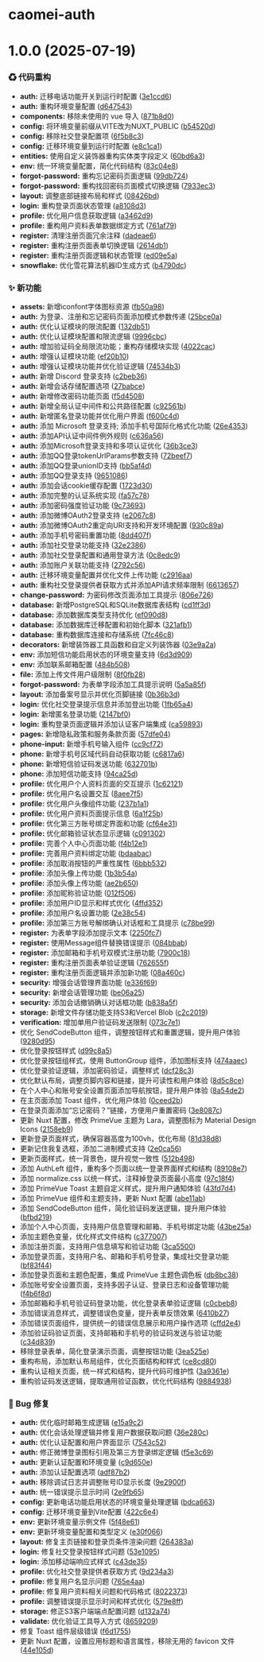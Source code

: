 # caomei-auth

# 1.0.0 (2025-07-19)


### ♻ 代码重构

* **auth:** 迁移电话功能开关到运行时配置 ([3e1ccd6](https://github.com/CaoMeiYouRen/caomei-auth/commit/3e1ccd6))
* **auth:** 重构环境变量配置 ([d647543](https://github.com/CaoMeiYouRen/caomei-auth/commit/d647543))
* **components:** 移除未使用的 vue 导入 ([871b8d0](https://github.com/CaoMeiYouRen/caomei-auth/commit/871b8d0))
* **config:** 将环境变量前缀从VITE改为NUXT_PUBLIC ([b54520d](https://github.com/CaoMeiYouRen/caomei-auth/commit/b54520d))
* **config:** 移除社交登录配置项 ([6f5b8c3](https://github.com/CaoMeiYouRen/caomei-auth/commit/6f5b8c3))
* **config:** 迁移环境变量到运行时配置 ([e8c1ca1](https://github.com/CaoMeiYouRen/caomei-auth/commit/e8c1ca1))
* **entities:** 使用自定义装饰器重构实体类字段定义 ([60bd6a3](https://github.com/CaoMeiYouRen/caomei-auth/commit/60bd6a3))
* **env:** 统一环境变量配置，简化代码结构 ([83c04e8](https://github.com/CaoMeiYouRen/caomei-auth/commit/83c04e8))
* **forgot-password:** 重构忘记密码页面逻辑 ([99db724](https://github.com/CaoMeiYouRen/caomei-auth/commit/99db724))
* **forgot-password:** 重构找回密码页面模式切换逻辑 ([7933ec3](https://github.com/CaoMeiYouRen/caomei-auth/commit/7933ec3))
* **layout:** 调整底部链接布局和样式 ([08426bd](https://github.com/CaoMeiYouRen/caomei-auth/commit/08426bd))
* **login:** 重构登录页面状态管理 ([a8108d3](https://github.com/CaoMeiYouRen/caomei-auth/commit/a8108d3))
* **profile:** 优化用户信息获取逻辑 ([a3462d9](https://github.com/CaoMeiYouRen/caomei-auth/commit/a3462d9))
* **profile:** 重构用户资料表单数据绑定方式 ([761af79](https://github.com/CaoMeiYouRen/caomei-auth/commit/761af79))
* **register:** 清理注册页面冗余注释 ([dadeae6](https://github.com/CaoMeiYouRen/caomei-auth/commit/dadeae6))
* **register:** 重构注册页面表单切换逻辑 ([2614db1](https://github.com/CaoMeiYouRen/caomei-auth/commit/2614db1))
* **register:** 重构注册页面逻辑和状态管理 ([ed09e5a](https://github.com/CaoMeiYouRen/caomei-auth/commit/ed09e5a))
* **snowflake:** 优化雪花算法机器ID生成方式 ([b4790dc](https://github.com/CaoMeiYouRen/caomei-auth/commit/b4790dc))


### ✨ 新功能

* **assets:** 新增iconfont字体图标资源 ([fb50a98](https://github.com/CaoMeiYouRen/caomei-auth/commit/fb50a98))
* **auth:** 为登录、注册和忘记密码页面添加模式参数传递 ([25bce0a](https://github.com/CaoMeiYouRen/caomei-auth/commit/25bce0a))
* **auth:** 优化认证模块的限流配置 ([132db51](https://github.com/CaoMeiYouRen/caomei-auth/commit/132db51))
* **auth:** 优化认证模块配置和限流逻辑 ([9996cbc](https://github.com/CaoMeiYouRen/caomei-auth/commit/9996cbc))
* **auth:** 增加验证码全局限流功能；重构存储模块实现 ([4022cac](https://github.com/CaoMeiYouRen/caomei-auth/commit/4022cac))
* **auth:** 增强认证模块功能 ([ef20b10](https://github.com/CaoMeiYouRen/caomei-auth/commit/ef20b10))
* **auth:** 增强认证模块功能并优化验证逻辑 ([74534b3](https://github.com/CaoMeiYouRen/caomei-auth/commit/74534b3))
* **auth:** 新增 Discord 登录支持 ([c2beb36](https://github.com/CaoMeiYouRen/caomei-auth/commit/c2beb36))
* **auth:** 新增会话存储配置选项 ([27babce](https://github.com/CaoMeiYouRen/caomei-auth/commit/27babce))
* **auth:** 新增修改密码功能页面 ([f5d4508](https://github.com/CaoMeiYouRen/caomei-auth/commit/f5d4508))
* **auth:** 新增全局认证中间件和公共路径配置 ([c92561b](https://github.com/CaoMeiYouRen/caomei-auth/commit/c92561b))
* **auth:** 新增匿名登录功能并优化用户界面 ([f600c4d](https://github.com/CaoMeiYouRen/caomei-auth/commit/f600c4d))
* **auth:** 添加 Microsoft 登录支持; 添加手机号国际化格式化功能 ([26e4353](https://github.com/CaoMeiYouRen/caomei-auth/commit/26e4353))
* **auth:** 添加API认证中间件例外规则 ([c636a56](https://github.com/CaoMeiYouRen/caomei-auth/commit/c636a56))
* **auth:** 添加Microsoft登录支持和多项认证优化 ([36b3ce3](https://github.com/CaoMeiYouRen/caomei-auth/commit/36b3ce3))
* **auth:** 添加QQ登录tokenUrlParams参数支持 ([72beef7](https://github.com/CaoMeiYouRen/caomei-auth/commit/72beef7))
* **auth:** 添加QQ登录unionID支持 ([bb5af4d](https://github.com/CaoMeiYouRen/caomei-auth/commit/bb5af4d))
* **auth:** 添加QQ登录支持 ([9651086](https://github.com/CaoMeiYouRen/caomei-auth/commit/9651086))
* **auth:** 添加会话cookie缓存配置 ([1723d30](https://github.com/CaoMeiYouRen/caomei-auth/commit/1723d30))
* **auth:** 添加完整的认证系统实现 ([fa57c78](https://github.com/CaoMeiYouRen/caomei-auth/commit/fa57c78))
* **auth:** 添加密码强度验证功能 ([9c73693](https://github.com/CaoMeiYouRen/caomei-auth/commit/9c73693))
* **auth:** 添加微博OAuth2登录支持 ([e2067c8](https://github.com/CaoMeiYouRen/caomei-auth/commit/e2067c8))
* **auth:** 添加微博OAuth2重定向URI支持和开发环境配置 ([930c89a](https://github.com/CaoMeiYouRen/caomei-auth/commit/930c89a))
* **auth:** 添加手机号密码重置功能 ([8dd407f](https://github.com/CaoMeiYouRen/caomei-auth/commit/8dd407f))
* **auth:** 添加社交登录功能支持 ([32e2386](https://github.com/CaoMeiYouRen/caomei-auth/commit/32e2386))
* **auth:** 添加社交登录配置和通用登录方法 ([0c8edc9](https://github.com/CaoMeiYouRen/caomei-auth/commit/0c8edc9))
* **auth:** 添加账户关联功能支持 ([2792c56](https://github.com/CaoMeiYouRen/caomei-auth/commit/2792c56))
* **auth:** 迁移环境变量配置并优化文件上传功能 ([c2916aa](https://github.com/CaoMeiYouRen/caomei-auth/commit/c2916aa))
* **auth:** 重构社交登录提供者获取方式并添加API请求频率限制 ([6613657](https://github.com/CaoMeiYouRen/caomei-auth/commit/6613657))
* **change-password:** 为密码修改页面添加工具提示 ([806e726](https://github.com/CaoMeiYouRen/caomei-auth/commit/806e726))
* **database:** 新增PostgreSQL和SQLite数据库表结构 ([cd1ff3d](https://github.com/CaoMeiYouRen/caomei-auth/commit/cd1ff3d))
* **database:** 添加数据库类型支持优化 ([ef090d8](https://github.com/CaoMeiYouRen/caomei-auth/commit/ef090d8))
* **database:** 添加数据库迁移配置和初始化脚本 ([321afb1](https://github.com/CaoMeiYouRen/caomei-auth/commit/321afb1))
* **database:** 重构数据库连接和存储系统 ([7fc46c8](https://github.com/CaoMeiYouRen/caomei-auth/commit/7fc46c8))
* **decorators:** 新增装饰器工具函数和自定义列装饰器 ([03e9a2a](https://github.com/CaoMeiYouRen/caomei-auth/commit/03e9a2a))
* **env:** 添加短信功能启用状态的环境变量支持 ([6d3d909](https://github.com/CaoMeiYouRen/caomei-auth/commit/6d3d909))
* **env:** 添加联系邮箱配置 ([484b508](https://github.com/CaoMeiYouRen/caomei-auth/commit/484b508))
* **file:** 添加上传文件用户级限制 ([8f0fb28](https://github.com/CaoMeiYouRen/caomei-auth/commit/8f0fb28))
* **forgot-password:** 为表单字段添加工具提示说明 ([5a5a85f](https://github.com/CaoMeiYouRen/caomei-auth/commit/5a5a85f))
* **layout:** 添加备案号显示并优化页脚链接 ([0b36b3d](https://github.com/CaoMeiYouRen/caomei-auth/commit/0b36b3d))
* **login:** 优化社交登录提示信息并添加登出功能 ([1fb65a4](https://github.com/CaoMeiYouRen/caomei-auth/commit/1fb65a4))
* **login:** 新增匿名登录功能 ([2147bf0](https://github.com/CaoMeiYouRen/caomei-auth/commit/2147bf0))
* **login:** 重构登录页面逻辑并添加认证客户端集成 ([ca59893](https://github.com/CaoMeiYouRen/caomei-auth/commit/ca59893))
* **pages:** 新增隐私政策和服务条款页面 ([57dfe04](https://github.com/CaoMeiYouRen/caomei-auth/commit/57dfe04))
* **phone-input:** 新增手机号输入组件 ([cc9cf72](https://github.com/CaoMeiYouRen/caomei-auth/commit/cc9cf72))
* **phone:** 新增手机号区域代码自动获取功能 ([c6817a6](https://github.com/CaoMeiYouRen/caomei-auth/commit/c6817a6))
* **phone:** 新增短信验证码发送功能 ([632701b](https://github.com/CaoMeiYouRen/caomei-auth/commit/632701b))
* **phone:** 添加短信功能支持 ([94ca25d](https://github.com/CaoMeiYouRen/caomei-auth/commit/94ca25d))
* **profile:** 优化用户个人资料页面的交互提示 ([1c62121](https://github.com/CaoMeiYouRen/caomei-auth/commit/1c62121))
* **profile:** 优化用户名设置交互 ([8aee7f5](https://github.com/CaoMeiYouRen/caomei-auth/commit/8aee7f5))
* **profile:** 优化用户头像组件功能 ([237b1a1](https://github.com/CaoMeiYouRen/caomei-auth/commit/237b1a1))
* **profile:** 优化用户资料页面提示信息 ([6a1f25b](https://github.com/CaoMeiYouRen/caomei-auth/commit/6a1f25b))
* **profile:** 优化第三方账号绑定界面和功能 ([cf64e31](https://github.com/CaoMeiYouRen/caomei-auth/commit/cf64e31))
* **profile:** 优化邮箱验证状态显示逻辑 ([c091302](https://github.com/CaoMeiYouRen/caomei-auth/commit/c091302))
* **profile:** 完善个人中心页面功能 ([f4b12e1](https://github.com/CaoMeiYouRen/caomei-auth/commit/f4b12e1))
* **profile:** 完善用户资料绑定功能 ([bdaabac](https://github.com/CaoMeiYouRen/caomei-auth/commit/bdaabac))
* **profile:** 添加取消按钮的严重性属性 ([6bbb532](https://github.com/CaoMeiYouRen/caomei-auth/commit/6bbb532))
* **profile:** 添加头像上传功能 ([1b3b54a](https://github.com/CaoMeiYouRen/caomei-auth/commit/1b3b54a))
* **profile:** 添加头像上传功能 ([ae2b650](https://github.com/CaoMeiYouRen/caomei-auth/commit/ae2b650))
* **profile:** 添加昵称验证功能 ([012f506](https://github.com/CaoMeiYouRen/caomei-auth/commit/012f506))
* **profile:** 添加用户ID显示和样式优化 ([4ffd352](https://github.com/CaoMeiYouRen/caomei-auth/commit/4ffd352))
* **profile:** 添加用户名设置功能 ([2e38c54](https://github.com/CaoMeiYouRen/caomei-auth/commit/2e38c54))
* **profile:** 添加第三方账号解绑确认对话框和工具提示 ([c78be99](https://github.com/CaoMeiYouRen/caomei-auth/commit/c78be99))
* **register:** 为表单字段添加提示文本 ([2250fc7](https://github.com/CaoMeiYouRen/caomei-auth/commit/2250fc7))
* **register:** 使用Message组件替换错误提示 ([084bbab](https://github.com/CaoMeiYouRen/caomei-auth/commit/084bbab))
* **register:** 添加邮箱和手机号双模式注册功能 ([7900c18](https://github.com/CaoMeiYouRen/caomei-auth/commit/7900c18))
* **register:** 重构注册页面表单验证逻辑 ([762655f](https://github.com/CaoMeiYouRen/caomei-auth/commit/762655f))
* **register:** 重构注册页面逻辑并添加新功能 ([08a460c](https://github.com/CaoMeiYouRen/caomei-auth/commit/08a460c))
* **security:** 增强会话管理界面功能 ([e336f69](https://github.com/CaoMeiYouRen/caomei-auth/commit/e336f69))
* **security:** 新增会话管理功能 ([be06a25](https://github.com/CaoMeiYouRen/caomei-auth/commit/be06a25))
* **security:** 添加会话撤销确认对话框功能 ([b838a5f](https://github.com/CaoMeiYouRen/caomei-auth/commit/b838a5f))
* **storage:** 新增文件存储功能支持S3和Vercel Blob ([c2c2019](https://github.com/CaoMeiYouRen/caomei-auth/commit/c2c2019))
* **verification:** 增加单用户验证码发送限制 ([073c7e1](https://github.com/CaoMeiYouRen/caomei-auth/commit/073c7e1))
* 优化 SendCodeButton 组件，调整按钮样式和重置逻辑，提升用户体验 ([9280d95](https://github.com/CaoMeiYouRen/caomei-auth/commit/9280d95))
* 优化登录按钮样式 ([d99c8a5](https://github.com/CaoMeiYouRen/caomei-auth/commit/d99c8a5))
* 优化登录按钮组样式，使用 ButtonGroup 组件，添加图标支持 ([474aaec](https://github.com/CaoMeiYouRen/caomei-auth/commit/474aaec))
* 优化登录验证逻辑，添加密码验证，调整样式 ([dcf28c3](https://github.com/CaoMeiYouRen/caomei-auth/commit/dcf28c3))
* 优化默认布局，调整页脚内容和链接，提升可读性和用户体验 ([8d5c8ce](https://github.com/CaoMeiYouRen/caomei-auth/commit/8d5c8ce))
* 在个人中心和账号安全设置页面添加导航按钮，提升用户体验 ([8a54de2](https://github.com/CaoMeiYouRen/caomei-auth/commit/8a54de2))
* 在主页面添加 Toast 组件，优化用户体验 ([0ceed2b](https://github.com/CaoMeiYouRen/caomei-auth/commit/0ceed2b))
* 在登录页面添加“忘记密码？”链接，方便用户重置密码 ([3e8087c](https://github.com/CaoMeiYouRen/caomei-auth/commit/3e8087c))
* 更新 Nuxt 配置，修改 PrimeVue 主题为 Lara，调整图标为 Material Design Icons ([2158eb9](https://github.com/CaoMeiYouRen/caomei-auth/commit/2158eb9))
* 更新登录页面样式，确保容器高度为100vh，优化布局 ([81d38d8](https://github.com/CaoMeiYouRen/caomei-auth/commit/81d38d8))
* 更新记住我复选框，添加二进制模式支持 ([2e0ca56](https://github.com/CaoMeiYouRen/caomei-auth/commit/2e0ca56))
* 更新页面样式，统一背景色，提升视觉一致性 ([512b498](https://github.com/CaoMeiYouRen/caomei-auth/commit/512b498))
* 添加 AuthLeft 组件，重构多个页面以统一登录界面样式和结构 ([89108e7](https://github.com/CaoMeiYouRen/caomei-auth/commit/89108e7))
* 添加 normalize.css 以统一样式，注释掉登录页面最小高度 ([97c18f4](https://github.com/CaoMeiYouRen/caomei-auth/commit/97c18f4))
* 添加 PrimeVue Toast 主题自定义样式，提升用户通知体验 ([43fd7d4](https://github.com/CaoMeiYouRen/caomei-auth/commit/43fd7d4))
* 添加 PrimeVue 组件和主题支持，更新 Nuxt 配置 ([abe11ab](https://github.com/CaoMeiYouRen/caomei-auth/commit/abe11ab))
* 添加 SendCodeButton 组件，简化验证码发送逻辑，提升用户体验 ([bfbd219](https://github.com/CaoMeiYouRen/caomei-auth/commit/bfbd219))
* 添加个人中心页面，支持用户信息管理和邮箱、手机号绑定功能 ([43be25a](https://github.com/CaoMeiYouRen/caomei-auth/commit/43be25a))
* 添加主题色变量，优化样式文件结构 ([c377007](https://github.com/CaoMeiYouRen/caomei-auth/commit/c377007))
* 添加注册页面，支持用户信息填写和验证功能 ([3ca5500](https://github.com/CaoMeiYouRen/caomei-auth/commit/3ca5500))
* 添加登录页面，支持用户名、邮箱和手机号登录，集成社交登录功能 ([bf83f44](https://github.com/CaoMeiYouRen/caomei-auth/commit/bf83f44))
* 添加登录页面和主题色配置，集成 PrimeVue 主题色调色板 ([db8bc38](https://github.com/CaoMeiYouRen/caomei-auth/commit/db8bc38))
* 添加账号安全设置页面，支持多因子认证、登录日志和设备管理功能 ([f4b6f8d](https://github.com/CaoMeiYouRen/caomei-auth/commit/f4b6f8d))
* 添加邮箱和手机号验证码登录功能，优化登录表单验证逻辑 ([c0cbeb8](https://github.com/CaoMeiYouRen/caomei-auth/commit/c0cbeb8))
* 添加错误消息样式，调整错误色变量，提升表单反馈效果 ([6410b27](https://github.com/CaoMeiYouRen/caomei-auth/commit/6410b27))
* 添加错误页面组件，提供统一的错误信息展示和用户操作选项 ([cffd2e4](https://github.com/CaoMeiYouRen/caomei-auth/commit/cffd2e4))
* 添加验证码验证页面，支持邮箱和手机号的验证码发送与验证功能 ([c34d839](https://github.com/CaoMeiYouRen/caomei-auth/commit/c34d839))
* 移除登录表单，简化登录演示页面，调整按钮功能 ([3ea525e](https://github.com/CaoMeiYouRen/caomei-auth/commit/3ea525e))
* 重构布局，添加默认布局组件，优化页面结构和样式 ([ce8cd80](https://github.com/CaoMeiYouRen/caomei-auth/commit/ce8cd80))
* 重构认证相关页面，统一样式和结构，提升代码可维护性 ([3a9361e](https://github.com/CaoMeiYouRen/caomei-auth/commit/3a9361e))
* 重构验证码发送逻辑，提取通用验证函数，优化代码结构 ([9884938](https://github.com/CaoMeiYouRen/caomei-auth/commit/9884938))


### 🐛 Bug 修复

* **auth:** 优化临时邮箱生成逻辑 ([e15a9c2](https://github.com/CaoMeiYouRen/caomei-auth/commit/e15a9c2))
* **auth:** 优化会话处理逻辑并修复用户数据获取问题 ([36e280c](https://github.com/CaoMeiYouRen/caomei-auth/commit/36e280c))
* **auth:** 优化认证配置和用户界面显示 ([7543c52](https://github.com/CaoMeiYouRen/caomei-auth/commit/7543c52))
* **auth:** 修正微博登录图标引用及第三方登录绑定逻辑 ([f5e3c69](https://github.com/CaoMeiYouRen/caomei-auth/commit/f5e3c69))
* **auth:** 更新认证配置和环境变量 ([c9d650e](https://github.com/CaoMeiYouRen/caomei-auth/commit/c9d650e))
* **auth:** 添加认证配置选项 ([adf87b2](https://github.com/CaoMeiYouRen/caomei-auth/commit/adf87b2))
* **auth:** 移除调试日志并调整账号ID显示长度 ([9e2900f](https://github.com/CaoMeiYouRen/caomei-auth/commit/9e2900f))
* **auth:** 统一错误提示显示时间 ([2e9fb65](https://github.com/CaoMeiYouRen/caomei-auth/commit/2e9fb65))
* **config:** 更新电话功能启用状态的环境变量处理逻辑 ([bdca663](https://github.com/CaoMeiYouRen/caomei-auth/commit/bdca663))
* **config:** 迁移环境变量到Vite配置 ([422c6e4](https://github.com/CaoMeiYouRen/caomei-auth/commit/422c6e4))
* **env:** 更新环境变量示例文件 ([5f48e61](https://github.com/CaoMeiYouRen/caomei-auth/commit/5f48e61))
* **env:** 更新环境变量配置和类型定义 ([e30f066](https://github.com/CaoMeiYouRen/caomei-auth/commit/e30f066))
* **layout:** 修复主页链接和登录页条件渲染问题 ([264383a](https://github.com/CaoMeiYouRen/caomei-auth/commit/264383a))
* **login:** 修复社交登录按钮样式问题 ([53e1095](https://github.com/CaoMeiYouRen/caomei-auth/commit/53e1095))
* **login:** 添加移动端响应式样式 ([c43de35](https://github.com/CaoMeiYouRen/caomei-auth/commit/c43de35))
* **profile:** 优化社交登录提供者获取方式 ([9d234a3](https://github.com/CaoMeiYouRen/caomei-auth/commit/9d234a3))
* **profile:** 修复用户名显示问题 ([765e4aa](https://github.com/CaoMeiYouRen/caomei-auth/commit/765e4aa))
* **profile:** 修复用户资料相关问题和代码格式 ([8022373](https://github.com/CaoMeiYouRen/caomei-auth/commit/8022373))
* **profile:** 调整错误提示显示时间和样式优化 ([579e8ff](https://github.com/CaoMeiYouRen/caomei-auth/commit/579e8ff))
* **storage:** 修正S3客户端端点配置问题 ([d132a74](https://github.com/CaoMeiYouRen/caomei-auth/commit/d132a74))
* **validate:** 优化验证工具导入方式 ([8659209](https://github.com/CaoMeiYouRen/caomei-auth/commit/8659209))
* 修复 Toast 组件层级错误 ([f6d1755](https://github.com/CaoMeiYouRen/caomei-auth/commit/f6d1755))
* 更新 Nuxt 配置，设置应用标题和语言属性，移除无用的 favicon 文件 ([44e105d](https://github.com/CaoMeiYouRen/caomei-auth/commit/44e105d))
